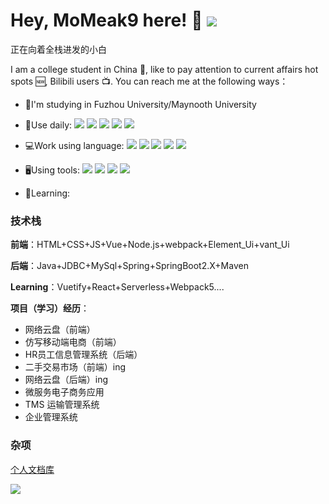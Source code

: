 # Hey, MoMeak9 here! 🎃 ![](https://visitor-badge.glitch.me/badge?page_id=MoMeak9.readme)
正在向着全栈进发的小白

I am a college student in China 🏫, like to pay attention to current affairs hot spots 🆕, Bilibili users 📺. You can reach me at the following ways：

- 🏫I'm studying in Fuzhou University/Maynooth University

- 🤺Use daily:
  ![](https://img.shields.io/badge/OS-Arch%20Linux-33aadd?style=flat-square&logo=arch-linux&logoColor=ffffff)
  ![](https://img.shields.io/badge/Windows-0078D6?style=flat-square&logo=windows&logoColor=ffffff)
  ![](https://img.shields.io/badge/IntelliJ-IDEA-000000?style=flat-square&logo=IntelliJ-IDEA&logoColor=ffffff)
  ![](https://img.shields.io/badge/WebStorm-001010?style=flat-square&logo=WebStorm&logoColor=ffffff)
  ![](https://img.shields.io/badge/Eclipse-IDE-2C2255?style=flat-square&logo=Eclipse-IDE&logoColor=ffffff)
  
- 💻Work using language:
  ![](https://img.shields.io/badge/JavaScript-F7DF1E?style=flat-square&logo=JavaScript&logoColor=ffffff)
  ![](https://img.shields.io/badge/Java-007396?style=flat-square&logo=Java&logoColor=ffffff)
  ![](https://img.shields.io/badge/HTML5-E34F26?style=flat-square&logo=HTML5&logoColor=ffffff)
  ![](https://img.shields.io/badge/CSS3-1572B6?style=flat-square&logo=CSS3&logoColor=ffffff)
  ![](https://img.shields.io/badge/SCSS-CC6699?style=flat-square&logo=SASS&logoColor=ffffff)
  
- 🖥️Using tools:
  ![](https://img.shields.io/badge/Node.js-339933?style=flat-square&logo=Node.js&logoColor=ffffff)
  ![](https://img.shields.io/badge/Vue.js-4FC08D?style=flat-square&logo=Vue.js&logoColor=ffffff)
  ![](https://img.shields.io/badge/Webpack-8DD6F9?style=flat-square&logo=Webpack&logoColor=ffffff)
  ![](https://img.shields.io/badge/ESLint-4B32C3?style=flat-square&logo=ESLint&logoColor=ffffff)
  
- 🍳Learning:

### 技术栈

**前端**：HTML+CSS+JS+Vue+Node.js+webpack+Element_Ui+vant_Ui

**后端**：Java+JDBC+MySql+Spring+SpringBoot2.X+Maven

**Learning**：Vuetify+React+Serverless+Webpack5....

**项目（学习）经历**：

- 网络云盘（前端）
- 仿写移动端电商（前端）
- HR员工信息管理系统（后端）
- 二手交易市场（前端）ing
- 网络云盘（后端）ing
- 微服务电子商务应用
- TMS 运输管理系统
- 企业管理系统

### 杂项
[个人文档库](https://doc.yihuiblog.top/)

![](https://github-readme-stats.vercel.app/api?username=MoMeak9&theme=tokyonight&show_icons=true)
